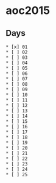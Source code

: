 # aoc2015

## Days
    * [x] 01
    * [ ] 02
    * [ ] 03
    * [ ] 04
    * [ ] 05
    * [ ] 06
    * [ ] 07
    * [ ] 08
    * [ ] 09
    * [ ] 10
    * [ ] 11
    * [ ] 12
    * [ ] 13
    * [ ] 14
    * [ ] 15
    * [ ] 16
    * [ ] 17
    * [ ] 18
    * [ ] 19
    * [ ] 20
    * [ ] 21
    * [ ] 22
    * [ ] 23
    * [ ] 24
    * [ ] 25
